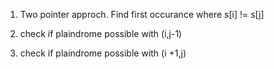 1. Two pointer approch.
Find first occurance where s[i] != s[j]

2. check if plaindrome possible with (i,j-1)
3. check if plaindrome possible with (i 
+1,j)
